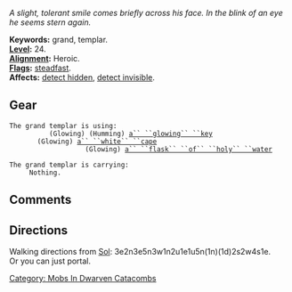 *A slight, tolerant smile comes briefly across his face. In the blink of
an eye he seems stern again.*

**Keywords:** grand, templar.  
**[Level](Level.md "wikilink"):** 24.  
**[Alignment](Alignment.md "wikilink"):** Heroic.  
**[Flags](:Category:_Mob_Types.md "wikilink"):**
[steadfast](Sentinel_Mobs.md "wikilink").  
**Affects:** [detect hidden](Detect_Hidden.md "wikilink"), [detect
invisible](Detect_Invis.md "wikilink").  

## Gear

`The grand templar is using:`  
`     `<used as light>`     (Glowing) (Humming) `[`a`` ``glowing`` ``key`](Glowing_Key_(Dwarven_Catacombs).md "wikilink")  
`     `<worn around neck>`  (Glowing) `[`a`` ``white`` ``cape`](White_Cape.md "wikilink")  
`     `<held>`              (Glowing) `[`a`` ``flask`` ``of`` ``holy`` ``water`](Flask_Of_Holy_Water.md "wikilink")

`The grand templar is carrying:`  
`     Nothing.`

## Comments

## Directions

Walking directions from [Sol](Sol.md "wikilink"):
3e2n3e5n3w1n2u1e1u5n(1n)(1d)2s2w4s1e.  
Or you can just portal.

[Category: Mobs In Dwarven
Catacombs](Category:_Mobs_In_Dwarven_Catacombs "wikilink")
